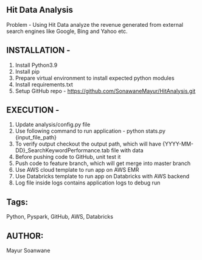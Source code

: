 Hit Data Analysis
---

Problem - Using Hit Data analyze the revenue generated from external search engines like Google, Bing and Yahoo etc.
 



INSTALLATION -
----
1. Install Python3.9
2. Install pip
3. Prepare virtual environment to install expected python modules
4. Install requirements.txt
5. Setup GitHub repo - https://github.com/SonawaneMayur/HitAnalysis.git

EXECUTION -
----
1. Update analysis/config.py file
2. Use following command to run application -
   python stats.py {input_file_path}
3. To verify output checkout the output path, which will have {YYYY-MM-DD}_SearchKeywordPerformance.tab file with data
4. Before pushing code to GitHub, unit test it
5. Push code to feature branch, which will get merge into master branch
6. Use AWS cloud template to run app on AWS EMR
7. Use Databricks template to run app on Databricks with AWS backend
8. Log file inside logs contains application logs to debug run


Tags: 
-----
Python, Pyspark, GitHub, AWS, Databricks

AUTHOR:
------
  Mayur Soanwane
